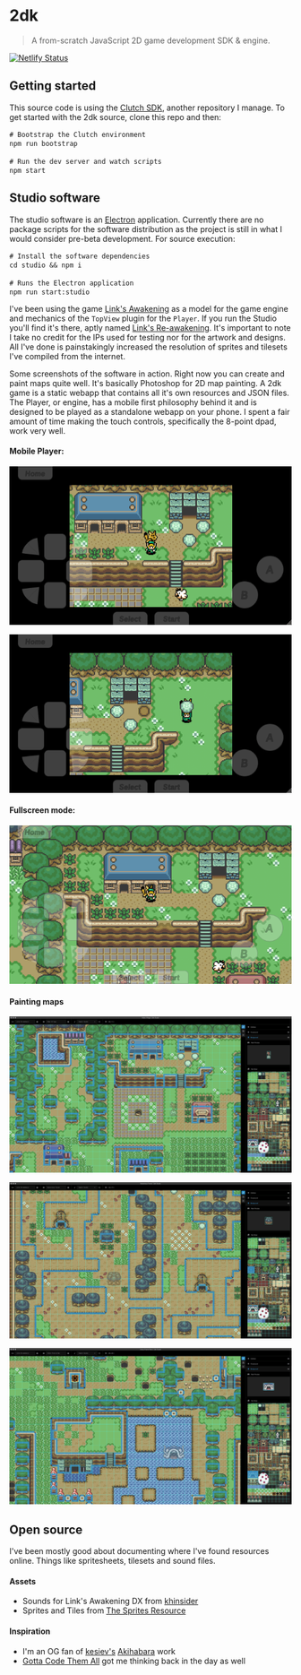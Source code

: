 2dk
===

> A from-scratch JavaScript 2D game development SDK & engine.


[![Netlify Status](https://api.netlify.com/api/v1/badges/b6bd6820-200c-492b-86e1-5d9c42456b87/deploy-status)](https://app.netlify.com/sites/2dk/deploys)



## Getting started
This source code is using the [Clutch SDK](), another repository I manage. To get started with the 2dk source, clone this repo and then:

```shell
# Bootstrap the Clutch environment
npm run bootstrap

# Run the dev server and watch scripts
npm start
```



## Studio software
The studio software is an [Electron]() application. Currently there are no package scripts for the software distribution as the project is still in what I would consider pre-beta development. For source execution:

```shell
# Install the software dependencies
cd studio && npm i

# Runs the Electron application
npm run start:studio
```

I've been using the game [Link's Awakening](https://www.zeldadungeon.net/wiki/The_Legend_of_Zelda:_Link%27s_Awakening) as a model for the game engine and mechanics of the `TopView` plugin for the `Player`. If you run the Studio you'll find it's there, aptly named [Link's Re-awakening](https://2dk.kitajchuk.com/games/la/?buster=260). It's important to note I take no credit for the IPs used for testing nor for the artwork and designs. All I've done is painstakingly increased the resolution of sprites and tilesets I've compiled from the internet.

Some screenshots of the software in action. Right now you can create and paint maps quite well. It's basically Photoshop for 2D map painting. A 2dk game is a static webapp that contains all it's own resources and JSON files. The Player, or engine, has a mobile first philosophy behind it and is designed to be played as a standalone webapp on your phone. I spent a fair amount of time making the touch controls, specifically the 8-point dpad, work very well.

#### Mobile Player:
![image](./static/img/screens/mobile1.png)

![image](./static/img/screens/mobile2.png)

#### Fullscreen mode:
![image](./static/img/screens/mobile3.png)


#### Painting maps
![image](./static/img/screens/mabevillage.png)

![image](./static/img/screens/mysteriousforest.png)

![image](./static/img/screens/ukukuprairie.png)



## Open source
I've been mostly good about documenting where I've found resources online. Things like spritesheets, tilesets and sound files.

#### Assets
* Sounds for Link's Awakening DX from [khinsider](https://downloads.khinsider.com/game-soundtracks/album/link-s-awakening-dx)
* Sprites and Tiles from [The Sprites Resource](https://www.spriters-resource.com/game_boy_gbc/thelegendofzeldalinksawakeningdx)

#### Inspiration
* I'm an OG fan of [kesiev's](https://github.com/kesiev) [Akihabara](https://www.kesiev.com/akihabara) work
* [Gotta Code Them All](https://www.slideshare.net/Berttimmermans/gotta-code-them-all-a-pokmon-and-html5-lovestory) got me thinking back in the day as well
